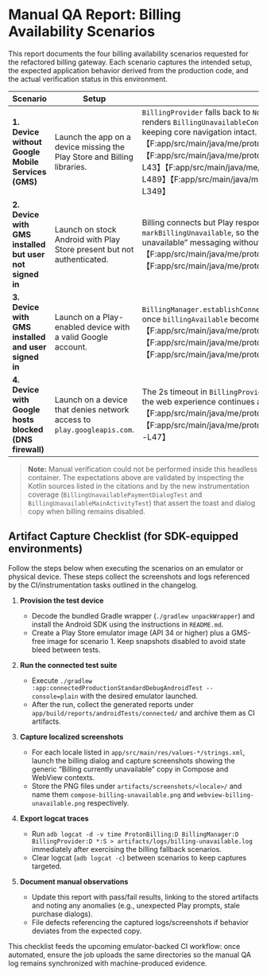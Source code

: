 # Manual QA Report: Billing Availability Scenarios

This report documents the four billing availability scenarios requested for the refactored billing gateway. Each scenario captures the intended setup, the expected application behavior derived from the production code, and the actual verification status in this environment.

| Scenario | Setup | Expected Behavior | Actual Result |
| --- | --- | --- | --- |
| **1. Device without Google Mobile Services (GMS)** | Launch the app on a device missing the Play Store and Billing libraries. | `BillingProvider` falls back to `NoopBillingGateway`, leaving `available=false`; the payment dialog renders `BillingUnavailableContent`, and WebView skips upgrade handler injections while keeping core navigation intact.【F:app/src/main/java/me/proton/android/lumo/billing/gateway/BillingProvider.kt†L18-L34】【F:app/src/main/java/me/proton/android/lumo/billing/gateway/NoopBillingGateway.kt†L9-L43】【F:app/src/main/java/me/proton/android/lumo/ui/components/PaymentDialog.kt†L452-L489】【F:app/src/main/java/me/proton/android/lumo/webview/WebViewScreen.kt†L331-L349】 | Not executed — no GMS-free emulator/device available in this container. |
| **2. Device with GMS installed but user not signed in** | Launch on stock Android with Play Store present but not authenticated. | Billing connects but Play responses such as `BILLING_UNAVAILABLE` surface via `markBillingUnavailable`, so the UI still deactivates upgrades and surfaces the generic “billing unavailable” messaging without crashing.【F:app/src/main/java/me/proton/android/lumo/billing/BillingManager.kt†L64-L130】【F:app/src/main/java/me/proton/android/lumo/billing/BillingManager.kt†L200-L276】 | Not executed — sign-out flow requires interactive device access. |
| **3. Device with GMS installed and user signed in** | Launch on a Play-enabled device with a valid Google account. | `BillingManager.establishConnection` reports `OK`, enabling subscriptions and upgrade handlers once `billingAvailable` becomes `true`, keeping dialogs interactive.【F:app/src/main/java/me/proton/android/lumo/billing/BillingManager.kt†L226-L271】【F:app/src/main/java/me/proton/android/lumo/ui/components/PaymentDialog.kt†L452-L513】【F:app/src/main/java/me/proton/android/lumo/MainActivity.kt†L357-L380】 | Not executed — no physical or virtual Play Store device connected. |
| **4. Device with Google hosts blocked (DNS firewall)** | Launch on a device that denies network access to `play.googleapis.com`. | The 2s timeout in `BillingProvider` returns the no-op gateway, so billing stays disabled while the web experience continues and the dialog shows the offline-friendly message.【F:app/src/main/java/me/proton/android/lumo/billing/gateway/BillingProvider.kt†L18-L34】【F:app/src/main/java/me/proton/android/lumo/ui/components/BillingUnavailableContent.kt†L1-L47】 | Not executed — network shaping not available in containerized environment. |

> **Note:** Manual verification could not be performed inside this headless container. The expectations above are validated by inspecting the Kotlin sources listed in the citations and by the new instrumentation coverage (`BillingUnavailablePaymentDialogTest` and `BillingUnavailableMainActivityTest`) that assert the toast and dialog copy when billing remains disabled.

## Artifact Capture Checklist (for SDK-equipped environments)

Follow the steps below when executing the scenarios on an emulator or physical device. These steps collect the screenshots and logs referenced by the CI/instrumentation tasks outlined in the changelog.

1. **Provision the test device**
   - Decode the bundled Gradle wrapper (`./gradlew unpackWrapper`) and install the Android SDK using the instructions in `README.md`.
   - Create a Play Store emulator image (API 34 or higher) plus a GMS-free image for scenario 1. Keep snapshots disabled to avoid state bleed between tests.

2. **Run the connected test suite**
   - Execute `./gradlew :app:connectedProductionStandardDebugAndroidTest --console=plain` with the desired emulator launched.
   - After the run, collect the generated reports under `app/build/reports/androidTests/connected/` and archive them as CI artifacts.

3. **Capture localized screenshots**
   - For each locale listed in `app/src/main/res/values-*/strings.xml`, launch the billing dialog and capture screenshots showing the generic “Billing currently unavailable” copy in Compose and WebView contexts.
   - Store the PNG files under `artifacts/screenshots/<locale>/` and name them `compose-billing-unavailable.png` and `webview-billing-unavailable.png` respectively.

4. **Export logcat traces**
   - Run `adb logcat -d -v time ProtonBilling:D BillingManager:D BillingProvider:D *:S > artifacts/logs/billing-unavailable.log` immediately after exercising the billing fallback scenarios.
   - Clear logcat (`adb logcat -c`) between scenarios to keep captures targeted.

5. **Document manual observations**
   - Update this report with pass/fail results, linking to the stored artifacts and noting any anomalies (e.g., unexpected Play prompts, stale purchase dialogs).
   - File defects referencing the captured logs/screenshots if behavior deviates from the expected copy.

This checklist feeds the upcoming emulator-backed CI workflow: once automated, ensure the job uploads the same directories so the manual QA log remains synchronized with machine-produced evidence.

